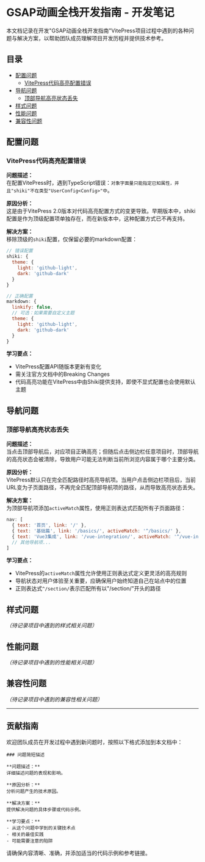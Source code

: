 # GSAP动画全栈开发指南 - 开发笔记

本文档记录在开发"GSAP动画全栈开发指南"VitePress项目过程中遇到的各种问题与解决方案，以帮助团队成员理解项目开发历程并提供技术参考。

## 目录

- [配置问题](#配置问题)
  - [VitePress代码高亮配置错误](#vitepress代码高亮配置错误)
- [导航问题](#导航问题)
  - [顶部导航高亮状态丢失](#顶部导航高亮状态丢失)
- [样式问题](#样式问题)
- [性能问题](#性能问题)
- [兼容性问题](#兼容性问题)

## 配置问题

### VitePress代码高亮配置错误

**问题描述：**  
在配置VitePress时，遇到TypeScript错误：`对象字面量只能指定已知属性，并且"shiki"不在类型"UserConfig<Config>"中`。

**原因分析：**  
这是由于VitePress 2.0版本对代码高亮配置方式的变更导致。早期版本中，shiki配置是作为顶级配置项单独存在，而在新版本中，这种配置方式已不再支持。

**解决方案：**  
移除顶级的`shiki`配置，仅保留必要的markdown配置：

```js
// 错误配置
shiki: {
  theme: {
    light: 'github-light',
    dark: 'github-dark'
  }
}

// 正确配置
markdown: {
  linkify: false,
  // 可选：如果需要自定义主题
  theme: {
    light: 'github-light',
    dark: 'github-dark'
  }
}
```

**学习要点：**
- VitePress配置API随版本更新有变化
- 需关注官方文档中的Breaking Changes
- 代码高亮功能在VitePress中由Shiki提供支持，即使不显式配置也会使用默认主题

## 导航问题

### 顶部导航高亮状态丢失

**问题描述：**  
当点击顶部导航后，对应项目正确高亮；但随后点击侧边栏任意项目时，顶部导航的高亮状态会被清除，导致用户可能无法判断当前所浏览内容属于哪个主要分类。

**原因分析：**  
VitePress默认只在完全匹配路径时高亮导航项。当用户点击侧边栏项目后，当前URL变为子页面路径，不再完全匹配顶部导航项的路径，从而导致高亮状态丢失。

**解决方案：**  
为顶部导航项添加`activeMatch`属性，使用正则表达式匹配所有子页面路径：

```js
nav: [
  { text: '首页', link: '/' },
  { text: '基础篇', link: '/basics/', activeMatch: '^/basics/' },
  { text: 'Vue3集成', link: '/vue-integration/', activeMatch: '^/vue-integration/' },
  // 其他导航项...
]
```

**学习要点：**
- VitePress的`activeMatch`属性允许使用正则表达式定义更灵活的高亮规则
- 导航状态对用户体验至关重要，应确保用户始终知道自己在站点中的位置
- 正则表达式`^/section/`表示匹配所有以"/section/"开头的路径

## 样式问题

*（待记录项目中遇到的样式相关问题）*

## 性能问题

*（待记录项目中遇到的性能相关问题）*

## 兼容性问题

*（待记录项目中遇到的兼容性相关问题）*

---

## 贡献指南

欢迎团队成员在开发过程中遇到新问题时，按照以下格式添加到本文档中：

```
### 问题简短描述

**问题描述：**  
详细描述问题的表现和影响。

**原因分析：**  
分析问题产生的技术原因。

**解决方案：**  
提供解决问题的具体步骤或代码示例。

**学习要点：**
- 从这个问题中学到的关键技术点
- 相关的最佳实践
- 可能需要注意的陷阱
```

请确保内容清晰、准确，并添加适当的代码示例和参考链接。 